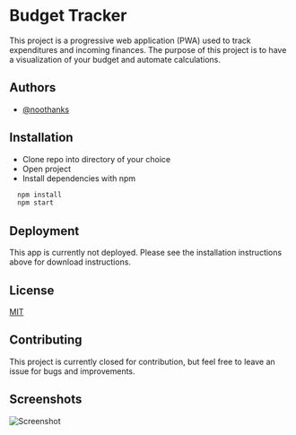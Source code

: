 
# Budget Tracker

This project is a progressive web application (PWA) used to track expenditures and incoming finances. The purpose of this project is to have a visualization of your budget and automate calculations.


## Authors

- [@noothanks](https://www.github.com/noothanks)


## Installation

- Clone repo into directory of your choice
- Open project
- Install dependencies with npm

```bash
  npm install
  npm start
```
    
## Deployment

This app is currently not deployed. Please see the installation instructions above for download instructions.


## License

[MIT](https://choosealicense.com/licenses/mit/)


## Contributing

This project is currently closed for contribution, but feel free to leave an issue for bugs and improvements.


## Screenshots

![Screenshot](public/screenshot/budget-tracker)
